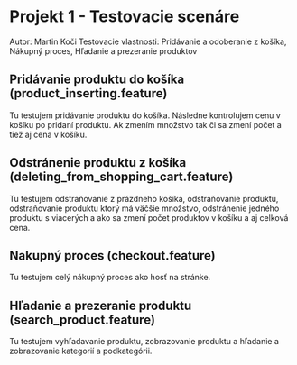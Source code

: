 Projekt 1 - Testovacie scenáre
==============================

Autor: Martin Koči 
Testovacie vlastnosti: Pridávanie a odoberanie z košíka, Nákupný proces, Hľadanie a prezeranie produktov

Pridávanie produktu do košíka (product\_inserting.feature)
----------------------------------------------------------

Tu testujem pridávanie produktu do košíka. Následne kontrolujem cenu v
košíku po pridaní produktu. Ak zmením množstvo tak či sa zmení počet a
tiež aj cena v košíku.

Odstránenie produktu z košíka (deleting\_from\_shopping\_cart.feature)
----------------------------------------------------------------------

Tu testujem odstraňovanie z prázdneho košíka, odstraňovanie produktu,
odstraňovanie produktu ktorý má väčšie množstvo, odstránenie jedného
produktu s viacerých a ako sa zmení počet produktov v košíku a aj
celková cena.

Nakupný proces (checkout.feature)
---------------------------------

Tu testujem celý nákupný proces ako hosť na stránke.

Hľadanie a prezeranie produktu (search\_product.feature)
--------------------------------------------------------

Tu testujem vyhľadavanie produktu, zobrazovanie produktu a hľadanie a
zobrazovanie kategorií a podkategórii.
